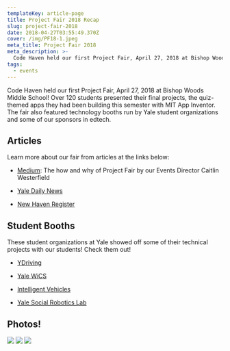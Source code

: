 ```yaml
---
templateKey: article-page
title: Project Fair 2018 Recap
slug: project-fair-2018
date: 2018-04-27T03:55:49.370Z
cover: /img/PF18-1.jpeg
meta_title: Project Fair 2018
meta_description: >-
  Code Haven held our first Project Fair, April 27, 2018 at Bishop Woods Middle School! Over 120 students presented their final projects, the quiz-themed apps they had been building this semester with MIT App Inventor. The fair also featured technology booths run by Yale student organizations and some of our sponsors in edtech.
tags:
  - events
---
```


Code Haven held our first Project Fair, April 27, 2018 at Bishop Woods Middle School! Over 120 students presented their final projects, the quiz-themed apps they had been building this semester with MIT App Inventor. The fair also featured technology booths run by Yale student organizations and some of our sponsors in edtech.

## Articles

Learn more about our fair from articles at the links below:

- [Medium](https://medium.com/code-haven/how-middle-schoolers-became-app-developers-code-haven-project-fair-2018-1c5432b49c37): The how and why of Project Fair by our Events Director Caitlin Westerfield

- [Yale Daily News](https://yaledailynews.com/blog/2018/04/27/code-haven-plans-annual-student-fair/)

- [New Haven Register](https://www.nhregister.com/news/article/Students-find-a-common-language-with-computer-12873213.php)


## Student Booths

These student organizations at Yale showed off some of their technical projects with our students! Check them out!

- [YDriving](https://www.youtube.com/watch?v=D5sTqxqb3wQ&feature=youtu.be)

- [Yale WiCS](http://yalewics.com/)

- [Intelligent Vehicles](https://www.facebook.com/yaleinve/)

- [Yale Social Robotics Lab](https://scazlab.yale.edu/)

## Photos!

![](/img/PF18-2.jpeg)
![](/img/PF18-3.jpeg)
![](/img/PF18-4.jpeg)